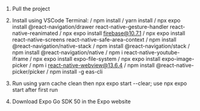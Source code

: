 1. Pull the project

2. Install using VSCode Terminal:
/ npm install
/ yarn install
/ npx expo install @react-navigation/drawer react-native-gesture-handler react-native-reanimated
/ npx expo install firebase@10.7.1
/ npx expo install react-native-screens react-native-safe-area-context
/ npm install @react-navigation/native-stack
/ npm install @react-navigation/stack
/ npm install @react-navigation/native
/ npm i react-native-youtube-iframe
/ npx expo install expo-file-system
/ npx expo install expo-image-picker
/ npm i react-native-webview@13.6.4
/ npm install @react-native-picker/picker
/ npm install -g eas-cli

4. Run using yarn cache clean then npx expo start --clear; use npx expo start after first run

5. Download Expo Go SDK 50 in the Expo website
